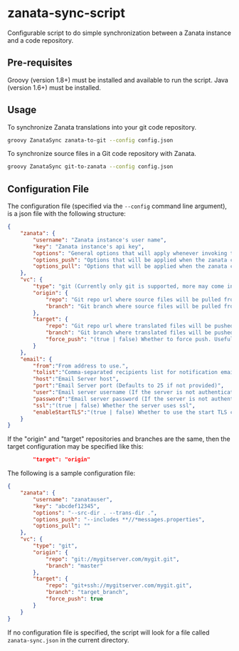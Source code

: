 zanata-sync-script
==================

Configurable script to do simple synchronization between a Zanata instance and a code repository.

Pre-requisites
--------------

Groovy (version 1.8+) must be installed and available to run the script.
Java (version 1.6+) must be installed.

Usage
-----

To synchronize Zanata translations into your git code repository.

```sh
groovy ZanataSync zanata-to-git --config config.json
```

To synchronize source files in a Git code repository with Zanata.

```sh
groovy ZanataSync git-to-zanata --config config.json
```

Configuration File
------------------

The configuration file (specified via the `--config` command line argument), is a json file with the following structure:

```json
{
    "zanata": {
        "username": "Zanata instance's user name",
        "key": "Zanata instance's api key",
        "options": "General options that will apply whenever invoking the zanata client (any command)",
        "options_push": "Options that will be applied when the zanata client's push command is invoked",
        "options_pull": "Options that will be applied when the zanata client's pull command is invoked"
    },
    "vc": {
        "type": "git (Currently only git is supported, more may come in the future)",
        "origin": {
            "repo": "Git repo url where source files will be pulled from",
            "branch": "Git branch where source files will be pulled from"
        },
        "target": {
            "repo": "Git repo url where translated files will be pushed",
            "branch": "Git branch where translated files will be pushed",
            "force_push": "(true | false) Whether to force push. Useful when you always want the latest translations pushed."
        }
    },
    "email": {
        "from":"From address to use.",
        "tolist":"Comma-separated recipients list for notification emails sent from the script",
        "host":"Email Server host",
        "port":"Email Server port (Defaults to 25 if not provided)",
        "user":"Email server username (If the server is not authenticated, remove this line)",
        "password":"Email server password (If the server is not authenticated, remove this line)",
        "ssl":"(true | false) Whether the server uses ssl",
        "enableStartTLS":"(true | false) Whether to use the start TLS command."
    }
}
```

If the "origin" and "target" repositories and branches are the same, then the target configuration may be specified like this:

```json
        "target": "origin"
```

The following is a sample configuration file:

```json
{
    "zanata": {
        "username": "zanatauser",
        "key": "abcdef12345",
        "options": "--src-dir . --trans-dir .",
        "options_push": "--includes **//*messages.properties",
        "options_pull": ""
    },
    "vc": {
        "type": "git",
        "origin": {
            "repo": "git://mygitserver.com/mygit.git",
            "branch": "master"
        },
        "target": {
            "repo": "git+ssh://mygitserver.com/mygit.git",
            "branch": "target_branch",
            "force_push": true
        }
    }
}
```

   
If no configuration file is specified, the script will look for a file called `zanata-sync.json` in the current directory.
